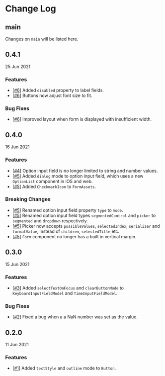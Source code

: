 # Change Log

## main

Changes on `main` will be listed here.

## 0.4.1

25 Jun 2021

### Features

-   [[#6](https://github.com/diatche/react-native-form-model/pull/6)] Added `disabled` property to label fields.
-   [[#6](https://github.com/diatche/react-native-form-model/pull/6)] Buttons now adjust font size to fit.

### Bug Fixes

-   [[#6](https://github.com/diatche/react-native-form-model/pull/6)] Improved layout when form is displayed with insufficient width.

## 0.4.0

16 Jun 2021

### Features

-   [[#4](https://github.com/diatche/react-native-form-model/pull/4)] Option input field is no longer limited to string and number values.
-   [[#5](https://github.com/diatche/react-native-form-model/pull/5)] Added `dialog` mode to option input field, which uses a new `OptionList` component in iOS and web.
-   [[#5](https://github.com/diatche/react-native-form-model/pull/5)] Added `CheckmarkIcon` to `FormAssets`.

### Breaking Changes

-   [[#5](https://github.com/diatche/react-native-form-model/pull/5)] Renamed option input field property `type` to `mode`.
-   [[#5](https://github.com/diatche/react-native-form-model/pull/5)] Renamed option input field types `segmentedControl` and `picker` to `segmented` and `dropdown` respectively.
-   [[#5](https://github.com/diatche/react-native-form-model/pull/5)] Picker now accepts `possibleValues`, `selectedIndex`, `serializer` and `formatValue`, instead of `children`, `selectedTitle` etc.
-   [[#5](https://github.com/diatche/react-native-form-model/pull/5)] `Form` component no longer has a built in vertical margin.

## 0.3.0

15 Jun 2021

### Features

-   [[#3](https://github.com/diatche/react-native-form-model/pull/3)] Added `selectTextOnFocus` and `clearButtonMode` to `KeyboardInputFieldModel` and `TimeInputFieldModel`.

### Bug Fixes

-   [[#2](https://github.com/diatche/react-native-form-model/pull/2)] Fixed a bug when a a NaN number was set as the value.

## 0.2.0

11 Jun 2021

### Features

-   [[#1](https://github.com/diatche/react-native-form-model/pull/1)] Added `textStyle` and `outline` mode to `Button`.
